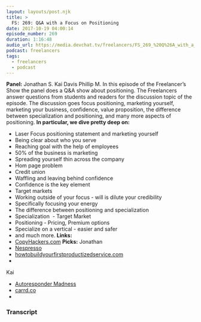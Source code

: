 ```yaml
---
layout: layouts/post.njk
title: >
  FS: 269: Q&A with a Focus on Positioning
date: 2017-10-19 04:00:14
episode_number: 269
duration: 1:16:48
audio_url: https://media.devchat.tv/freelancers/FS_269_%20Q%26A_with_a_Focus_on_Positioning.mp3
podcast: freelancers
tags:
  - freelancers
  - podcast
---
```


**Panel:** Jonathan S. Kai Davis Phillip M. In this episode of the Freelancer’s Show the panel does a Q&A show about positioning. The Freelancers answer questions from students and readers for the discussion topic of the episode. The discussion goes focus positioning, marketing yourself, marketing your business, confidence, value proposition, the difference between specialization and positioning, and many more aspects of positioning. **In particular, we dive pretty deep on:**

- Laser Focus positioning statement and marketing yourself
- Being clear about who you serve
- Reaching goal with the help of employees
- 50% of the business is marketing
- Spreading yourself thin across the company
- Hom page problem
- Credit union
- Waffling and leaving behind confidence
- Confidence is the key element
- Target markets
- Working outside of your focus - will is dilute your credibility
- Specifically focusing your energy
- The difference between positioning and specialization
- Specialization&nbsp; - Target Market
- Positioning - Pricing, Premium options
- Specialize on a vertical - easier and safer
- and much more.
  **Links:**
- [CopyHackers.com](http://CopyHackers.com)
  **Picks:** Jonathan
- [Nespresso](https://www.nespresso.com/us/en/)
- [howtobuildyourfirstproductizedservice.com](http://howtobuildyourfirstproductizedservice.com)
-

Kai

- [Autoresponder Madness](http://autorespondermadness3.com)
- [carrd.co](http://carrd.co)
-

### Transcript
